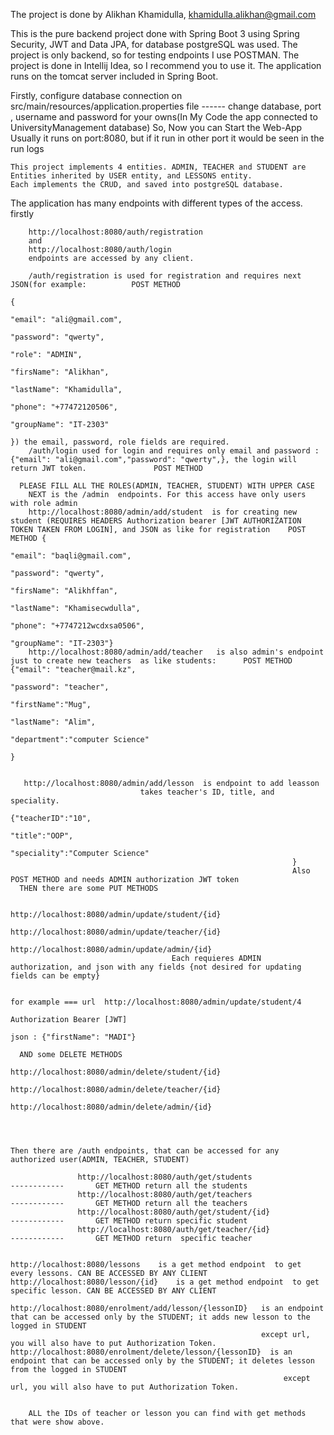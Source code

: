 The project is done by Alikhan Khamidulla, khamidulla.alikhan@gmail.com

This is the pure backend project done with Spring Boot 3 using Spring Security, JWT and Data JPA, for database postgreSQL was used.
The project is only backend, so for testing endpoints I use POSTMAN.
The project is done in Intellij Idea, so I recommend you to use it. The application runs on the tomcat server included in Spring Boot.


  Firstly, configure database connection on src/main/resources/application.properties file   ------ change database, port , username and password for your owns(In My Code the app connected to UniversityManagement database)
  So, Now you can Start the Web-App
    Usually it runs on port:8080, but if it run in other port it would be seen in the run logs 

    This project implements 4 entities. ADMIN, TEACHER and STUDENT are Entities inherited by USER entity, and LESSONS entity.
    Each implements the CRUD, and saved into postgreSQL database.

The application has many endpoints with different types of the access.
  firstly 

        http://localhost:8080/auth/registration
        and
        http://localhost:8080/auth/login 
        endpoints are accessed by any client.

        /auth/registration is used for registration and requires next JSON(for example:          POST METHOD
                                                                          {
                                                                              "email": "ali@gmail.com",
                                                                              "password": "qwerty",
                                                                              "role": "ADMIN",
                                                                              "firsName": "Alikhan",
                                                                              "lastName": "Khamidulla",
                                                                              "phone": "+77472120506",
                                                                              "groupName": "IT-2303"
                                                                          }) the email, password, role fields are required.
        /auth/login used for login and requires only email and password : {"email": "ali@gmail.com","password": "qwerty",}, the login will return JWT token.               POST METHOD

      PLEASE FILL ALL THE ROLES(ADMIN, TEACHER, STUDENT) WITH UPPER CASE
        NEXT is the /admin  endpoints. For this access have only users with role admin
        http://localhost:8080/admin/add/student  is for creating new student (REQUIRES HEADERS Authorization bearer [JWT AUTHORIZATION TOKEN TAKEN FROM LOGIN], and JSON as like for registration    POST METHOD {
                                                                                                                                                                                     "email": "baqli@gmail.com",
                                                                                                                                                                                     "password": "qwerty",
                                                                                                                                                                                     "firsName": "Alikhffan",
                                                                                                                                                                                     "lastName": "Khamisecwdulla",
                                                                                                                                                                                      "phone": "+7747212wcdxsa0506",
                                                                                                                                                                                        "groupName": "IT-2303"}
        http://localhost:8080/admin/add/teacher   is also admin's endpoint just to create new teachers  as like students:      POST METHOD         {"email": "teacher@mail.kz",
                                                                                                                                                         "password": "teacher",
                                                                                                                                                         "firstName":"Mug",
                                                                                                                                                         "lastName": "Alim",
                                                                                                                                                         "department":"computer Science"
                                                                                                                                                        } 
                                                                                                                                                        
                                                                                                                                                        
       http://localhost:8080/admin/add/lesson  is endpoint to add leasson
                                 takes teacher's ID, title, and speciality.
                                                                   {"teacherID":"10",
                                                                   "title":"OOP",
                                                                   "speciality":"Computer Science"
                                                                   }
                                                                   Also POST METHOD and needs ADMIN authorization JWT token
      THEN there are some PUT METHODS 
                                      
                                        http://localhost:8080/admin/update/student/{id}
                                        http://localhost:8080/admin/update/teacher/{id}
                                        http://localhost:8080/admin/update/admin/{id}
                                        Each requieres ADMIN authorization, and json with any fields {not desired for updating fields can be empty}

                                                                                                            for example === url  http://localhost:8080/admin/update/student/4
                                                                                                            Authorization Bearer [JWT]  
                                                                                                            json : {"firstName": "MADI"}  

      AND some DELETE METHODS
                                    http://localhost:8080/admin/delete/student/{id}
                                    http://localhost:8080/admin/delete/teacher/{id}       
                                    http://localhost:8080/admin/delete/admin/{id}




    Then there are /auth endpoints, that can be accessed for any authorized user(ADMIN, TEACHER, STUDENT)

                   http://localhost:8080/auth/get/students                      ------------       GET METHOD return all the students
                   http://localhost:8080/auth/get/teachers                      ------------       GET METHOD return all the teachers
                   http://localhost:8080/auth/get/student/{id}                      ------------       GET METHOD return specific student
                   http://localhost:8080/auth/get/teacher/{id}                      ------------       GET METHOD return  specific teacher

  
    http://localhost:8080/lessons    is a get method endpoint  to get every lessons. CAN BE ACCESSED BY ANY CLIENT
    http://localhost:8080/lesson/{id}    is a get method endpoint  to get specific lesson. CAN BE ACCESSED BY ANY CLIENT

    http://localhost:8080/enrolment/add/lesson/{lessonID}   is an endpoint that can be accessed only by the STUDENT; it adds new lesson to the logged in STUDENT
                                                            except url, you will also have to put Authorization Token.
    http://localhost:8080/enrolment/delete/lesson/{lessonID}  is an endpoint that can be accessed only by the STUDENT; it deletes lesson from the logged in STUDENT
                                                                 except url, you will also have to put Authorization Token.


        ALL the IDs of teacher or lesson you can find with get methods that were show above.
        
